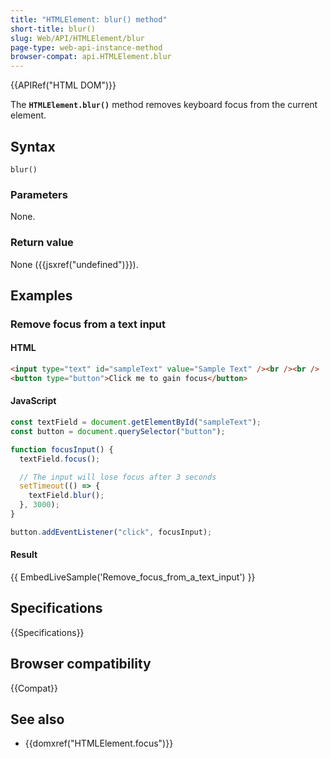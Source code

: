 ```yaml
---
title: "HTMLElement: blur() method"
short-title: blur()
slug: Web/API/HTMLElement/blur
page-type: web-api-instance-method
browser-compat: api.HTMLElement.blur
---
```


{{APIRef("HTML DOM")}}

The **`HTMLElement.blur()`** method removes keyboard focus from the current element.

## Syntax

```js-nolint
blur()
```

### Parameters

None.

### Return value

None ({{jsxref("undefined")}}).

## Examples

### Remove focus from a text input

#### HTML

```html
<input type="text" id="sampleText" value="Sample Text" /><br /><br />
<button type="button">Click me to gain focus</button>
```

#### JavaScript

```js
const textField = document.getElementById("sampleText");
const button = document.querySelector("button");

function focusInput() {
  textField.focus();

  // The input will lose focus after 3 seconds
  setTimeout(() => {
    textField.blur();
  }, 3000);
}

button.addEventListener("click", focusInput);
```

#### Result

{{ EmbedLiveSample('Remove_focus_from_a_text_input') }}

## Specifications

{{Specifications}}

## Browser compatibility

{{Compat}}

## See also

- {{domxref("HTMLElement.focus")}}
